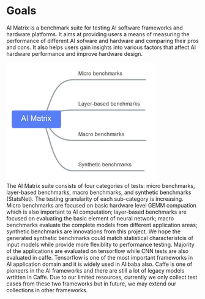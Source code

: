 # Goals  
AI Matrix is a benchmark suite for testing AI software frameworks and hardware platforms. It aims at providing users a means of measuring the performance of different AI sofware and hardware and comparing their pros and cons. It also helps users gain insights into various factors that affect AI hardware performance and improve hardware design.

![img](./structure.jpg)  
The AI Matrix suite consists of four categories of tests: micro benchmarks, layer-based benchmarks, macro benchmarks, and synthetic benchmarks (StatsNet). The testing granularity of each sub-category is increasing. Micro benchmarks are focused on basic hardware level GEMM compuation which is also important to AI computation; layer-based benchmarks are focused on evaluating the basic element of neural network; macro benchmarks evaluate the complete models from different application areas; synthetic benchmarks are innovations from this project. We hope the generated synthetic benchmarks could match statistical characteristcis of input models while provide more flexiblity to performance testing.  Majority of the applications are evaluated on tensorflow while CNN tests are also evaluated in caffe. Tensorflow is one of the most important frameworks in AI application domain and it is widely used in Alibaba also. Caffe is one of pioneers in the AI frameworks and there are still a lot of legacy models wrtitten in Caffe. Due to our limited resources, currently we only collect test cases from these two frameworks but in future, we may extend our collections in other frameworks.
